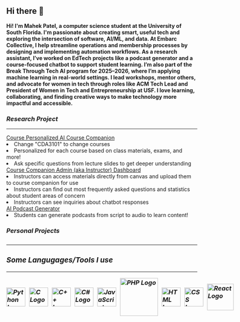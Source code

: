 ## Hi there 👋

<b>
Hi! I'm Mahek Patel, a computer science student at the University of South Florida. I'm passionate about creating smart, useful tech and exploring the intersection of software, AI/ML, and data. At Embarc Collective, I help streamline operations and membership processes by designing and implementing automation workflows. As a research assistant, I’ve worked on EdTech projects like a podcast generator and a course-focused chatbot to support student learning. I’m also part of the Break Through Tech AI program for 2025–2026, where I’m applying machine learning in real-world settings. I lead workshops, mentor others, and advocate for women in tech through roles like ACM Tech Lead and President of Women in Tech and Entrepreneurship at USF. I love learning, collaborating, and finding creative ways to make technology more impactful and accessible.
</b>


<h3><i>Research Project</i></h3>
<hr class="rounded">
<div>
  <a href='https://topsakal.com/usf/ai-course-companion/?COP2510'>
    Course Personalized AI Course Companion
  </a>
  <li>Change "CDA3101" to change courses</li>
  <li>Personalized for each course based on class materials, exams, and more!</li>
  <li>Ask specific questions from lecture slides to get deeper understanding</li>
  
  <a href='https://topsakal.com/usf/ai-course-companion/admin/index.php?CAP4136'>
    Course Companion Admin (aka Instructor) Dashboard
  </a>
  <li>Instructors can access materials directly from canvas and upload them to course companion for use</li>
  <li>Instructors can find out most frequently asked questions and statistics about student areas of concern</li>
  <li>Instructors can see inquiries about chatbot responses</li>

  <a href=''>
    AI Podcast Generator
  </a>
  <li>Students can generate podcasts from script to audio to learn content!</li>

</div>
<h3><i>Personal Projects<i><h3>
<hr class="rounded">
<a></a>



<h3><i>Some Langugages/Tools I use</i></h3>
<hr class = "rounded">
<div style="display: flex; gap: 10px; align-items: center;">
  <a href="https://www.python.org/">
    <img src="https://upload.wikimedia.org/wikipedia/commons/thumb/0/0a/Python.svg/150px-Python.svg.png" alt="Python Logo" width="50">
  </a>
  <img src="https://upload.wikimedia.org/wikipedia/commons/thumb/1/18/C_Programming_Language.svg/1200px-C_Programming_Language.svg.png" alt="C Logo" width="50">
  <img src="https://upload.wikimedia.org/wikipedia/commons/thumb/1/18/ISO_C%2B%2B_Logo.svg/1200px-ISO_C%2B%2B_Logo.svg.png" alt="C++ Logo" width="50">
  <img src="https://upload.wikimedia.org/wikipedia/commons/thumb/d/d2/C_Sharp_Logo_2023.svg/165px-C_Sharp_Logo_2023.svg.png" alt="C# Logo" width="50">
  <img src="https://skillforge.com/wp-content/uploads/2020/10/javascript-266x300.png" alt="JavaScript Logo" width="50">
  <img src="https://upload.wikimedia.org/wikipedia/commons/thumb/2/27/PHP-logo.svg/1200px-PHP-logo.svg.png" alt="PHP Logo" width="100">
  <img src="https://upload.wikimedia.org/wikipedia/commons/thumb/6/61/HTML5_logo_and_wordmark.svg/1200px-HTML5_logo_and_wordmark.svg.png" alt="HTML Logo" width="50">
  <img src="https://upload.wikimedia.org/wikipedia/commons/thumb/d/d5/CSS3_logo_and_wordmark.svg/1200px-CSS3_logo_and_wordmark.svg.png" alt="CSS Logo" width="50">
  <img src="https://upload.wikimedia.org/wikipedia/commons/thumb/a/a7/React-icon.svg/640px-React-icon.svg.png" alt="React Logo" width="70">
</div>
<!--
**mahekp05/mahekp05** is a ✨ _special_ ✨ repository because its `README.md` (this file) appears on your GitHub profile.

Here are some ideas to get you started:

- 🔭 I’m currently working on ...
- 🌱 I’m currently learning ...
- 👯 I’m looking to collaborate on ...
- 🤔 I’m looking for help with ...
- 💬 Ask me about ...
- 📫 How to reach me: ...
- 😄 Pronouns: ...
- ⚡ Fun fact: ...
-->
